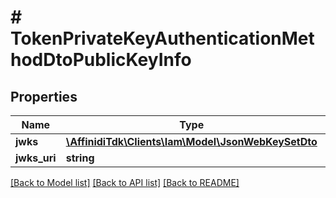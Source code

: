 # # TokenPrivateKeyAuthenticationMethodDtoPublicKeyInfo

## Properties

| Name         | Type                                                                       | Description | Notes |
| ------------ | -------------------------------------------------------------------------- | ----------- | ----- |
| **jwks**     | [**\AffinidiTdk\Clients\Iam\Model\JsonWebKeySetDto**](JsonWebKeySetDto.md) |             |
| **jwks_uri** | **string**                                                                 |             |

[[Back to Model list]](../../README.md#models) [[Back to API list]](../../README.md#endpoints) [[Back to README]](../../README.md)
